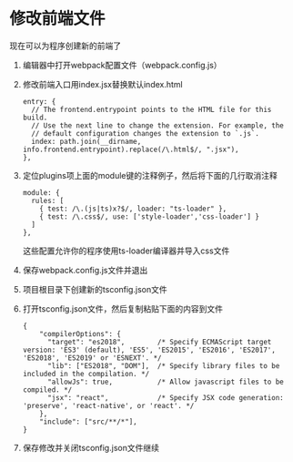 # 修改前端文件



现在可以为程序创建新的前端了

1. 编辑器中打开webpack配置文件（webpack.config.js）
2. 修改前端入口用index.jsx替换默认index.html

   ```text
   entry: {
     // The frontend.entrypoint points to the HTML file for this build.
     // Use the next line to change the extension. For example, the
     // default configuration changes the extension to `.js`.
     index: path.join(__dirname, info.frontend.entrypoint).replace(/\.html$/, ".jsx"),
   },
   ```

3. 定位plugins项上面的module键的注释例子，然后将下面的几行取消注释

   ```text
   module: {
     rules: [
       { test: /\.(js|ts)x?$/, loader: "ts-loader" },
       { test: /\.css$/, use: ['style-loader','css-loader'] }
     ]
   },
   ```

   这些配置允许你的程序使用ts-loader编译器并导入css文件

4. 保存webpack.config.js文件并退出
5. 项目根目录下创建新的tsconfig.json文件
6. 打开tsconfig.json文件，然后复制粘贴下面的内容到文件

   ```text
   {
       "compilerOptions": {
         "target": "es2018",        /* Specify ECMAScript target version: 'ES3' (default), 'ES5', 'ES2015', 'ES2016', 'ES2017', 'ES2018', 'ES2019' or 'ESNEXT'. */
         "lib": ["ES2018", "DOM"],  /* Specify library files to be included in the compilation. */
         "allowJs": true,           /* Allow javascript files to be compiled. */
         "jsx": "react",            /* Specify JSX code generation: 'preserve', 'react-native', or 'react'. */
       },
       "include": ["src/**/*"],
   }
   ```

7. 保存修改并关闭tsconfig.json文件继续

